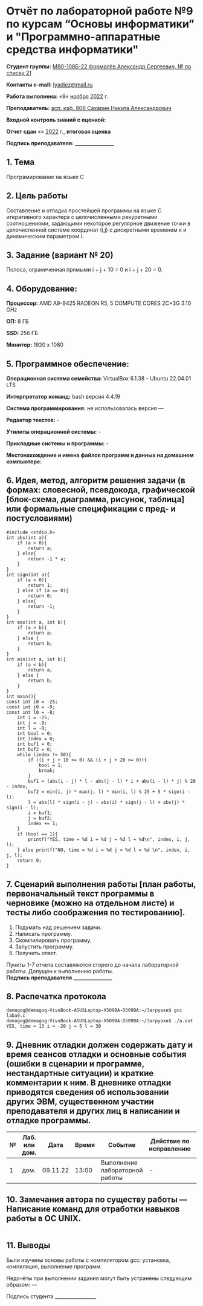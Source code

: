 # Отчёт по лабораторной работе №9 по курсам “Основы информатики” и "Программно-аппаратные средства информатики"

<b>Студент группы:</b> <ins>М80-108Б-22 Формалёв Александр Сергеевич, № по списку 21</ins> 

<b>Контакты e-mail:</b> <ins>lyadiez@mail.ru</ins>

<b>Работа выполнена:</b> «9» <ins>ноября</ins> <ins>2022</ins> г.

<b>Преподаватель:</b> <ins>асп. каф. 806 Сахарин Никита Александрович</ins>

<b>Входной контроль знаний с оценкой:</b> <ins> </ins>

<b>Отчет сдан</b> «» <ins></ins> <ins>2022</ins> г., <b>итоговая оценка</b> <ins> </ins>

<b>Подпись преподавателя:</b> ________________


## 1. Тема
Програмирование на языке С
## 2. Цель работы
Составление и отладка простейшей программы на языке С итеративного характера с целочисленными рекуретными соотношениями, задающими некоторое регулярное движение точки в целочисленной системе координат (i,j) с дискретными временем к и динамическим параметром l.
## 3. Задание (вариант № 20)
Полоса, ограниченная прямыми i + j + 10 = 0 и i + j + 20 = 0.
## 4. Оборудование:

<b>Процессор:</b> AMD A9-9425 RADEON R5, 5 COMPUTE CORES 2C+3G 3.10 GHz <br/>

<b>ОП:</b> 8 ГБ <br/>

<b>SSD:</b> 256 ГБ<br/>

<b>Монитор:</b> 1920 х 1080 <br/>

## 5. Программное обеспечение:
<b>Операционная система семейства:</b> VirtualBox 6.1.38 - Ubuntu 22.04.01 LTS<br/>

<b>Интерпретатор команд:</b> bash версия 4.4.19<br/>

<b>Система программирования:</b> не использовалась версия —<br/>

<b>Редактор текстов:</b> -

<b>Утилиты операционной системы:</b> -

<b>Прикладные системы и программы:</b> -

<b>Местонахождение и имена файлов программ и данных на домашнем компьютере:</b>

## 6. Идея, метод, алгоритм решения задачи (в формах: словесной, псевдокода, графической [блок-схема, диаграмма, рисунок, таблица] или формальные спецификации с пред- и постусловиями)
```
#include <stdio.h>
int abs(int a){
    if (a > 0){
        return a;
    } else{
        return -1 * a;
    }
}
int sign(int a){
    if (a > 0){
        return 1;
    } else if (a == 0){
        return 0;
    } else{
        return -1;
    }
}
int max(int a, int b){
    if (a > b){
        return a;
    } else {
        return b;
    }
}
int min(int a, int b){
    if (a < b){
        return a;
    } else {
        return b;
    }
}
int main(){
const int i0 = -25;
const int j0 = -9;
const int l0 = -8;
    int i = -25;
    int j = -9;
    int l = -8;
    int bool = 0;
    int index = 0;
    int buf1 = 0;
    int buf2 = 0;
    while (index != 50){
        if ((i + j + 10 <= 0) && (i + j + 20 >= 0)){
            bool = 1;
            break;
        }
        buf1 = (abs(i - j) * l - abs(j - l) * i + abs(i - l) * j) % 20 - index;
        buf2 = min(i, j) * max(j, l) * min(i, l) % 25 + 5 * sign(i - l);
        l = abs(l) * sign(i - j) - abs(i) * sign(j - l) + abs(j) * sign(i - l);
        i = buf1;
        j = buf2;
        index += 1;
    }
    if (bool == 1){
        printf("YES, time = %d i = %d j = %d l = %d\n", index, i, j, l);
    } else printf("NO, time = %d i = %d j = %d l = %d \n", index, i, j, l);
    return 0;
}
```
## 7. Сценарий выполнения работы [план работы, первоначальный текст программы в черновике (можно на отдельном листе) и тесты либо соображения по тестированию].
1. Подумать над решением задачи.
2. Написать программу.
3. Скомпилировать программу.
4. Запустить программу.
5. Получить ответ.

Пункты 1-7 отчета составляются сторого до начала лабораторной работы.
Допущен к выполнению работы.  
<b>Подпись преподавателя</b> ________________
## 8. Распечатка протокола 
```
demagog@demagog-VivoBook-ASUSLaptop-X509BA-D509BA:~/Загрузки$ gcc laba9.c
demagog@demagog-VivoBook-ASUSLaptop-X509BA-D509BA:~/Загрузки$ ./a.out
YES, time = 13 i = -20 j = 5 l = 30
```
## 9. Дневник отладки должен содержать дату и время сеансов отладки и основные события (ошибки в сценарии и программе, нестандартные ситуации) и краткие комментарии к ним. В дневнике отладки приводятся сведения об использовании других ЭВМ, существенном участии преподавателя и других лиц в написании и отладке программы.

| № |  Лаб. или дом. | Дата | Время | Событие | Действие по исправлению | Примечание |
| ------ | ------ | ------ | ------ | ------ | ------ | ------ |
| 1 | дом. | 09.11.22 | 13:00 | Выполнение лабораторной работы | - | - |
## 10. Замечания автора по существу работы — Написание команд для отработки навыков работы в ОС UNIX.
```

```
## 11. Выводы
Были изучены основы работы с компилятором gcc: установка, компиляция, выполнение программ.

Недочёты при выполнении задания могут быть устранены следующим образом: —

Подпись студента _________________

